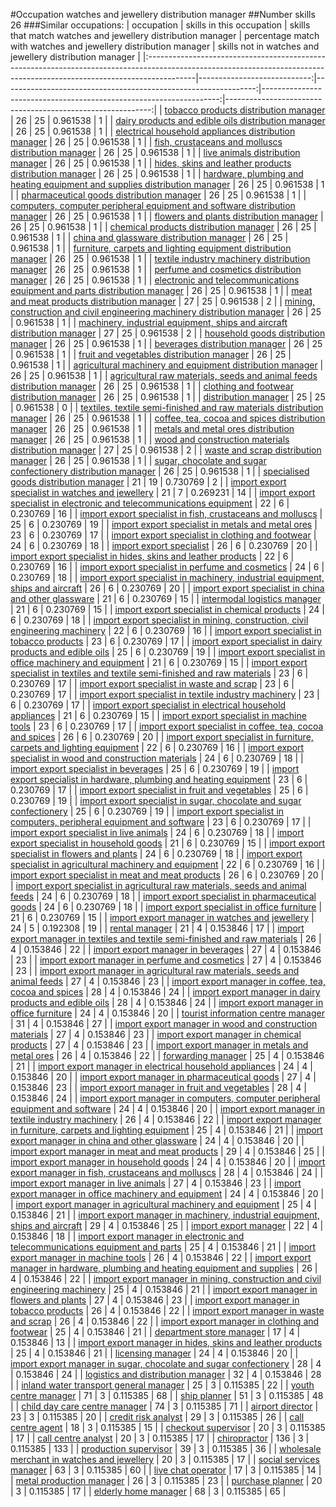 #Occupation watches and jewellery distribution manager
##Number skills 26
###Similar occupations:
| occupation                                                                                                                                                              |   skills in this occupation |   skills that match watches and jewellery distribution manager |   percentage match with watches and jewellery distribution manager |   skills not in watches and jewellery distribution manager |
|:------------------------------------------------------------------------------------------------------------------------------------------------------------------------|----------------------------:|---------------------------------------------------------------:|-------------------------------------------------------------------:|-----------------------------------------------------------:|
| [tobacco products distribution manager](tobacco_products_distribution_manager.md)                                                                                       |                          26 |                                                             25 |                                                           0.961538 |                                                          1 |
| [dairy products and edible oils distribution manager](dairy_products_and_edible_oils_distribution_manager.md)                                                           |                          26 |                                                             25 |                                                           0.961538 |                                                          1 |
| [electrical household appliances distribution manager](electrical_household_appliances_distribution_manager.md)                                                         |                          26 |                                                             25 |                                                           0.961538 |                                                          1 |
| [fish, crustaceans and molluscs distribution manager](fish,_crustaceans_and_molluscs_distribution_manager.md)                                                           |                          26 |                                                             25 |                                                           0.961538 |                                                          1 |
| [live animals distribution manager](live_animals_distribution_manager.md)                                                                                               |                          26 |                                                             25 |                                                           0.961538 |                                                          1 |
| [hides, skins and leather products distribution manager](hides,_skins_and_leather_products_distribution_manager.md)                                                     |                          26 |                                                             25 |                                                           0.961538 |                                                          1 |
| [hardware, plumbing and heating equipment and supplies distribution manager](hardware,_plumbing_and_heating_equipment_and_supplies_distribution_manager.md)             |                          26 |                                                             25 |                                                           0.961538 |                                                          1 |
| [pharmaceutical goods distribution manager](pharmaceutical_goods_distribution_manager.md)                                                                               |                          26 |                                                             25 |                                                           0.961538 |                                                          1 |
| [computers, computer peripheral equipment and software distribution manager](computers,_computer_peripheral_equipment_and_software_distribution_manager.md)             |                          26 |                                                             25 |                                                           0.961538 |                                                          1 |
| [flowers and plants distribution manager](flowers_and_plants_distribution_manager.md)                                                                                   |                          26 |                                                             25 |                                                           0.961538 |                                                          1 |
| [chemical products distribution manager](chemical_products_distribution_manager.md)                                                                                     |                          26 |                                                             25 |                                                           0.961538 |                                                          1 |
| [china and glassware distribution manager](china_and_glassware_distribution_manager.md)                                                                                 |                          26 |                                                             25 |                                                           0.961538 |                                                          1 |
| [furniture, carpets and lighting equipment distribution manager](furniture,_carpets_and_lighting_equipment_distribution_manager.md)                                     |                          26 |                                                             25 |                                                           0.961538 |                                                          1 |
| [textile industry machinery distribution manager](textile_industry_machinery_distribution_manager.md)                                                                   |                          26 |                                                             25 |                                                           0.961538 |                                                          1 |
| [perfume and cosmetics distribution manager](perfume_and_cosmetics_distribution_manager.md)                                                                             |                          26 |                                                             25 |                                                           0.961538 |                                                          1 |
| [electronic and telecommunications equipment and parts distribution manager](electronic_and_telecommunications_equipment_and_parts_distribution_manager.md)             |                          26 |                                                             25 |                                                           0.961538 |                                                          1 |
| [meat and meat products distribution manager](meat_and_meat_products_distribution_manager.md)                                                                           |                          27 |                                                             25 |                                                           0.961538 |                                                          2 |
| [mining, construction and civil engineering machinery distribution manager](mining,_construction_and_civil_engineering_machinery_distribution_manager.md)               |                          26 |                                                             25 |                                                           0.961538 |                                                          1 |
| [machinery, industrial equipment, ships and aircraft distribution manager](machinery,_industrial_equipment,_ships_and_aircraft_distribution_manager.md)                 |                          27 |                                                             25 |                                                           0.961538 |                                                          2 |
| [household goods distribution manager](household_goods_distribution_manager.md)                                                                                         |                          26 |                                                             25 |                                                           0.961538 |                                                          1 |
| [beverages distribution manager](beverages_distribution_manager.md)                                                                                                     |                          26 |                                                             25 |                                                           0.961538 |                                                          1 |
| [fruit and vegetables distribution manager](fruit_and_vegetables_distribution_manager.md)                                                                               |                          26 |                                                             25 |                                                           0.961538 |                                                          1 |
| [agricultural machinery and equipment distribution manager](agricultural_machinery_and_equipment_distribution_manager.md)                                               |                          26 |                                                             25 |                                                           0.961538 |                                                          1 |
| [agricultural raw materials, seeds and animal feeds distribution manager](agricultural_raw_materials,_seeds_and_animal_feeds_distribution_manager.md)                   |                          26 |                                                             25 |                                                           0.961538 |                                                          1 |
| [clothing and footwear distribution manager](clothing_and_footwear_distribution_manager.md)                                                                             |                          26 |                                                             25 |                                                           0.961538 |                                                          1 |
| [distribution manager](distribution_manager.md)                                                                                                                         |                          25 |                                                             25 |                                                           0.961538 |                                                          0 |
| [textiles, textile semi-finished and raw materials distribution manager](textiles,_textile_semi-finished_and_raw_materials_distribution_manager.md)                     |                          26 |                                                             25 |                                                           0.961538 |                                                          1 |
| [coffee, tea, cocoa and spices distribution manager](coffee,_tea,_cocoa_and_spices_distribution_manager.md)                                                             |                          26 |                                                             25 |                                                           0.961538 |                                                          1 |
| [metals and metal ores distribution manager](metals_and_metal_ores_distribution_manager.md)                                                                             |                          26 |                                                             25 |                                                           0.961538 |                                                          1 |
| [wood and construction materials distribution manager](wood_and_construction_materials_distribution_manager.md)                                                         |                          27 |                                                             25 |                                                           0.961538 |                                                          2 |
| [waste and scrap distribution manager](waste_and_scrap_distribution_manager.md)                                                                                         |                          26 |                                                             25 |                                                           0.961538 |                                                          1 |
| [sugar, chocolate and sugar confectionery distribution manager](sugar,_chocolate_and_sugar_confectionery_distribution_manager.md)                                       |                          26 |                                                             25 |                                                           0.961538 |                                                          1 |
| [specialised goods distribution manager](specialised_goods_distribution_manager.md)                                                                                     |                          21 |                                                             19 |                                                           0.730769 |                                                          2 |
| [import export specialist in watches and jewellery](import_export_specialist_in_watches_and_jewellery.md)                                                               |                          21 |                                                              7 |                                                           0.269231 |                                                         14 |
| [import export specialist in electronic and telecommunications equipment](import_export_specialist_in_electronic_and_telecommunications_equipment.md)                   |                          22 |                                                              6 |                                                           0.230769 |                                                         16 |
| [import export specialist in  fish, crustaceans and molluscs](import_export_specialist_in__fish,_crustaceans_and_molluscs.md)                                           |                          25 |                                                              6 |                                                           0.230769 |                                                         19 |
| [import export specialist in metals and metal ores](import_export_specialist_in_metals_and_metal_ores.md)                                                               |                          23 |                                                              6 |                                                           0.230769 |                                                         17 |
| [import export specialist in clothing and footwear](import_export_specialist_in_clothing_and_footwear.md)                                                               |                          24 |                                                              6 |                                                           0.230769 |                                                         18 |
| [import export specialist](import_export_specialist.md)                                                                                                                 |                          26 |                                                              6 |                                                           0.230769 |                                                         20 |
| [import export specialist in hides, skins and leather products](import_export_specialist_in_hides,_skins_and_leather_products.md)                                       |                          22 |                                                              6 |                                                           0.230769 |                                                         16 |
| [import export specialist in perfume and cosmetics](import_export_specialist_in_perfume_and_cosmetics.md)                                                               |                          24 |                                                              6 |                                                           0.230769 |                                                         18 |
| [import export specialist in machinery, industrial equipment, ships and aircraft](import_export_specialist_in_machinery,_industrial_equipment,_ships_and_aircraft.md)   |                          26 |                                                              6 |                                                           0.230769 |                                                         20 |
| [import export specialist in china and other glassware](import_export_specialist_in_china_and_other_glassware.md)                                                       |                          21 |                                                              6 |                                                           0.230769 |                                                         15 |
| [intermodal logistics manager](intermodal_logistics_manager.md)                                                                                                         |                          21 |                                                              6 |                                                           0.230769 |                                                         15 |
| [import export specialist in chemical products](import_export_specialist_in_chemical_products.md)                                                                       |                          24 |                                                              6 |                                                           0.230769 |                                                         18 |
| [import export specialist in mining, construction, civil engineering machinery](import_export_specialist_in_mining,_construction,_civil_engineering_machinery.md)       |                          22 |                                                              6 |                                                           0.230769 |                                                         16 |
| [import export specialist in tobacco products](import_export_specialist_in_tobacco_products.md)                                                                         |                          23 |                                                              6 |                                                           0.230769 |                                                         17 |
| [import export specialist in dairy products and edible oils](import_export_specialist_in_dairy_products_and_edible_oils.md)                                             |                          25 |                                                              6 |                                                           0.230769 |                                                         19 |
| [import export specialist in office machinery and equipment](import_export_specialist_in_office_machinery_and_equipment.md)                                             |                          21 |                                                              6 |                                                           0.230769 |                                                         15 |
| [import export specialist in textiles and textile semi-finished and raw materials](import_export_specialist_in_textiles_and_textile_semi-finished_and_raw_materials.md) |                          23 |                                                              6 |                                                           0.230769 |                                                         17 |
| [import export specialist in waste and scrap](import_export_specialist_in_waste_and_scrap.md)                                                                           |                          23 |                                                              6 |                                                           0.230769 |                                                         17 |
| [import export specialist in textile industry machinery](import_export_specialist_in_textile_industry_machinery.md)                                                     |                          23 |                                                              6 |                                                           0.230769 |                                                         17 |
| [import export specialist in electrical household appliances](import_export_specialist_in_electrical_household_appliances.md)                                           |                          21 |                                                              6 |                                                           0.230769 |                                                         15 |
| [import export specialist in machine tools](import_export_specialist_in_machine_tools.md)                                                                               |                          23 |                                                              6 |                                                           0.230769 |                                                         17 |
| [import export specialist in coffee, tea, cocoa and spices](import_export_specialist_in_coffee,_tea,_cocoa_and_spices.md)                                               |                          26 |                                                              6 |                                                           0.230769 |                                                         20 |
| [import export specialist in furniture, carpets and lighting equipment](import_export_specialist_in_furniture,_carpets_and_lighting_equipment.md)                       |                          22 |                                                              6 |                                                           0.230769 |                                                         16 |
| [import export specialist in wood and construction materials](import_export_specialist_in_wood_and_construction_materials.md)                                           |                          24 |                                                              6 |                                                           0.230769 |                                                         18 |
| [import export specialist in beverages](import_export_specialist_in_beverages.md)                                                                                       |                          25 |                                                              6 |                                                           0.230769 |                                                         19 |
| [import export specialist in hardware, plumbing and heating equipment](import_export_specialist_in_hardware,_plumbing_and_heating_equipment.md)                         |                          23 |                                                              6 |                                                           0.230769 |                                                         17 |
| [import export specialist in fruit and vegetables](import_export_specialist_in_fruit_and_vegetables.md)                                                                 |                          25 |                                                              6 |                                                           0.230769 |                                                         19 |
| [import export specialist in sugar, chocolate and sugar confectionery](import_export_specialist_in_sugar,_chocolate_and_sugar_confectionery.md)                         |                          25 |                                                              6 |                                                           0.230769 |                                                         19 |
| [import export specialist in computers, peripheral equipment and software](import_export_specialist_in_computers,_peripheral_equipment_and_software.md)                 |                          23 |                                                              6 |                                                           0.230769 |                                                         17 |
| [import export specialist in live animals](import_export_specialist_in_live_animals.md)                                                                                 |                          24 |                                                              6 |                                                           0.230769 |                                                         18 |
| [import export specialist in household goods](import_export_specialist_in_household_goods.md)                                                                           |                          21 |                                                              6 |                                                           0.230769 |                                                         15 |
| [import export specialist in flowers and plants](import_export_specialist_in_flowers_and_plants.md)                                                                     |                          24 |                                                              6 |                                                           0.230769 |                                                         18 |
| [import export specialist in agricultural machinery and equipment](import_export_specialist_in_agricultural_machinery_and_equipment.md)                                 |                          22 |                                                              6 |                                                           0.230769 |                                                         16 |
| [import export specialist in meat and meat products](import_export_specialist_in_meat_and_meat_products.md)                                                             |                          26 |                                                              6 |                                                           0.230769 |                                                         20 |
| [import export specialist in agricultural raw materials, seeds and animal feeds](import_export_specialist_in_agricultural_raw_materials,_seeds_and_animal_feeds.md)     |                          24 |                                                              6 |                                                           0.230769 |                                                         18 |
| [import export specialist in pharmaceutical goods](import_export_specialist_in_pharmaceutical_goods.md)                                                                 |                          24 |                                                              6 |                                                           0.230769 |                                                         18 |
| [import export specialist in office furniture](import_export_specialist_in_office_furniture.md)                                                                         |                          21 |                                                              6 |                                                           0.230769 |                                                         15 |
| [import export manager in watches and jewellery](import_export_manager_in_watches_and_jewellery.md)                                                                     |                          24 |                                                              5 |                                                           0.192308 |                                                         19 |
| [rental manager](rental_manager.md)                                                                                                                                     |                          21 |                                                              4 |                                                           0.153846 |                                                         17 |
| [import export manager in textiles and textile semi-finished and raw materials](import_export_manager_in_textiles_and_textile_semi-finished_and_raw_materials.md)       |                          26 |                                                              4 |                                                           0.153846 |                                                         22 |
| [import export manager in beverages](import_export_manager_in_beverages.md)                                                                                             |                          27 |                                                              4 |                                                           0.153846 |                                                         23 |
| [import export manager in perfume and cosmetics](import_export_manager_in_perfume_and_cosmetics.md)                                                                     |                          27 |                                                              4 |                                                           0.153846 |                                                         23 |
| [import export manager in agricultural raw materials, seeds and animal feeds](import_export_manager_in_agricultural_raw_materials,_seeds_and_animal_feeds.md)           |                          27 |                                                              4 |                                                           0.153846 |                                                         23 |
| [import export manager in coffee, tea, cocoa and spices](import_export_manager_in_coffee,_tea,_cocoa_and_spices.md)                                                     |                          28 |                                                              4 |                                                           0.153846 |                                                         24 |
| [import export manager in dairy products and edible oils](import_export_manager_in_dairy_products_and_edible_oils.md)                                                   |                          28 |                                                              4 |                                                           0.153846 |                                                         24 |
| [import export manager in office furniture](import_export_manager_in_office_furniture.md)                                                                               |                          24 |                                                              4 |                                                           0.153846 |                                                         20 |
| [tourist information centre manager](tourist_information_centre_manager.md)                                                                                             |                          31 |                                                              4 |                                                           0.153846 |                                                         27 |
| [import export manager in wood and construction materials](import_export_manager_in_wood_and_construction_materials.md)                                                 |                          27 |                                                              4 |                                                           0.153846 |                                                         23 |
| [import export manager in chemical products](import_export_manager_in_chemical_products.md)                                                                             |                          27 |                                                              4 |                                                           0.153846 |                                                         23 |
| [import export manager in metals and metal ores](import_export_manager_in_metals_and_metal_ores.md)                                                                     |                          26 |                                                              4 |                                                           0.153846 |                                                         22 |
| [forwarding manager](forwarding_manager.md)                                                                                                                             |                          25 |                                                              4 |                                                           0.153846 |                                                         21 |
| [import export manager in electrical household appliances](import_export_manager_in_electrical_household_appliances.md)                                                 |                          24 |                                                              4 |                                                           0.153846 |                                                         20 |
| [import export manager in pharmaceutical goods](import_export_manager_in_pharmaceutical_goods.md)                                                                       |                          27 |                                                              4 |                                                           0.153846 |                                                         23 |
| [import export manager in fruit and vegetables](import_export_manager_in_fruit_and_vegetables.md)                                                                       |                          28 |                                                              4 |                                                           0.153846 |                                                         24 |
| [import export manager in computers, computer peripheral equipment and software](import_export_manager_in_computers,_computer_peripheral_equipment_and_software.md)     |                          24 |                                                              4 |                                                           0.153846 |                                                         20 |
| [import export manager in textile industry machinery](import_export_manager_in_textile_industry_machinery.md)                                                           |                          26 |                                                              4 |                                                           0.153846 |                                                         22 |
| [import export manager in furniture, carpets and lighting equipment](import_export_manager_in_furniture,_carpets_and_lighting_equipment.md)                             |                          25 |                                                              4 |                                                           0.153846 |                                                         21 |
| [import export manager in china and other glassware](import_export_manager_in_china_and_other_glassware.md)                                                             |                          24 |                                                              4 |                                                           0.153846 |                                                         20 |
| [import export manager in meat and meat products](import_export_manager_in_meat_and_meat_products.md)                                                                   |                          29 |                                                              4 |                                                           0.153846 |                                                         25 |
| [import export manager in household goods](import_export_manager_in_household_goods.md)                                                                                 |                          24 |                                                              4 |                                                           0.153846 |                                                         20 |
| [import export manager in fish, crustaceans and molluscs](import_export_manager_in_fish,_crustaceans_and_molluscs.md)                                                   |                          28 |                                                              4 |                                                           0.153846 |                                                         24 |
| [import export manager in live animals](import_export_manager_in_live_animals.md)                                                                                       |                          27 |                                                              4 |                                                           0.153846 |                                                         23 |
| [import export manager in office machinery and equipment](import_export_manager_in_office_machinery_and_equipment.md)                                                   |                          24 |                                                              4 |                                                           0.153846 |                                                         20 |
| [import export manager in agricultural machinery and equipment](import_export_manager_in_agricultural_machinery_and_equipment.md)                                       |                          25 |                                                              4 |                                                           0.153846 |                                                         21 |
| [import export manager in machinery, industrial equipment, ships and aircraft](import_export_manager_in_machinery,_industrial_equipment,_ships_and_aircraft.md)         |                          29 |                                                              4 |                                                           0.153846 |                                                         25 |
| [import export manager](import_export_manager.md)                                                                                                                       |                          22 |                                                              4 |                                                           0.153846 |                                                         18 |
| [import export manager in electronic and telecommunications equipment and parts](import_export_manager_in_electronic_and_telecommunications_equipment_and_parts.md)     |                          25 |                                                              4 |                                                           0.153846 |                                                         21 |
| [import export manager in machine tools](import_export_manager_in_machine_tools.md)                                                                                     |                          26 |                                                              4 |                                                           0.153846 |                                                         22 |
| [import export manager in hardware, plumbing and heating equipment and supplies](import_export_manager_in_hardware,_plumbing_and_heating_equipment_and_supplies.md)     |                          26 |                                                              4 |                                                           0.153846 |                                                         22 |
| [import export manager in mining, construction and civil engineering machinery](import_export_manager_in_mining,_construction_and_civil_engineering_machinery.md)       |                          25 |                                                              4 |                                                           0.153846 |                                                         21 |
| [import export manager in flowers and plants](import_export_manager_in_flowers_and_plants.md)                                                                           |                          27 |                                                              4 |                                                           0.153846 |                                                         23 |
| [import export manager in tobacco products](import_export_manager_in_tobacco_products.md)                                                                               |                          26 |                                                              4 |                                                           0.153846 |                                                         22 |
| [import export manager in waste and scrap](import_export_manager_in_waste_and_scrap.md)                                                                                 |                          26 |                                                              4 |                                                           0.153846 |                                                         22 |
| [import export manager in clothing and footwear](import_export_manager_in_clothing_and_footwear.md)                                                                     |                          25 |                                                              4 |                                                           0.153846 |                                                         21 |
| [department store manager](department_store_manager.md)                                                                                                                 |                          17 |                                                              4 |                                                           0.153846 |                                                         13 |
| [import export manager in hides, skins and leather products](import_export_manager_in_hides,_skins_and_leather_products.md)                                             |                          25 |                                                              4 |                                                           0.153846 |                                                         21 |
| [licensing manager](licensing_manager.md)                                                                                                                               |                          24 |                                                              4 |                                                           0.153846 |                                                         20 |
| [import export manager in sugar, chocolate and sugar confectionery](import_export_manager_in_sugar,_chocolate_and_sugar_confectionery.md)                               |                          28 |                                                              4 |                                                           0.153846 |                                                         24 |
| [logistics and distribution manager](logistics_and_distribution_manager.md)                                                                                             |                          32 |                                                              4 |                                                           0.153846 |                                                         28 |
| [inland water transport general manager](inland_water_transport_general_manager.md)                                                                                     |                          25 |                                                              3 |                                                           0.115385 |                                                         22 |
| [youth centre manager](youth_centre_manager.md)                                                                                                                         |                          71 |                                                              3 |                                                           0.115385 |                                                         68 |
| [ship planner](ship_planner.md)                                                                                                                                         |                          51 |                                                              3 |                                                           0.115385 |                                                         48 |
| [child day care centre manager](child_day_care_centre_manager.md)                                                                                                       |                          74 |                                                              3 |                                                           0.115385 |                                                         71 |
| [airport director](airport_director.md)                                                                                                                                 |                          23 |                                                              3 |                                                           0.115385 |                                                         20 |
| [credit risk analyst](credit_risk_analyst.md)                                                                                                                           |                          29 |                                                              3 |                                                           0.115385 |                                                         26 |
| [call centre agent](call_centre_agent.md)                                                                                                                               |                          18 |                                                              3 |                                                           0.115385 |                                                         15 |
| [checkout supervisor](checkout_supervisor.md)                                                                                                                           |                          20 |                                                              3 |                                                           0.115385 |                                                         17 |
| [call centre analyst](call_centre_analyst.md)                                                                                                                           |                          20 |                                                              3 |                                                           0.115385 |                                                         17 |
| [chiropractor](chiropractor.md)                                                                                                                                         |                         136 |                                                              3 |                                                           0.115385 |                                                        133 |
| [production supervisor](production_supervisor.md)                                                                                                                       |                          39 |                                                              3 |                                                           0.115385 |                                                         36 |
| [wholesale merchant in watches and jewellery](wholesale_merchant_in_watches_and_jewellery.md)                                                                           |                          20 |                                                              3 |                                                           0.115385 |                                                         17 |
| [social services manager](social_services_manager.md)                                                                                                                   |                          63 |                                                              3 |                                                           0.115385 |                                                         60 |
| [live chat operator](live_chat_operator.md)                                                                                                                             |                          17 |                                                              3 |                                                           0.115385 |                                                         14 |
| [metal production manager](metal_production_manager.md)                                                                                                                 |                          26 |                                                              3 |                                                           0.115385 |                                                         23 |
| [purchase planner](purchase_planner.md)                                                                                                                                 |                          20 |                                                              3 |                                                           0.115385 |                                                         17 |
| [elderly home manager](elderly_home_manager.md)                                                                                                                         |                          68 |                                                              3 |                                                           0.115385 |                                                         65 |
